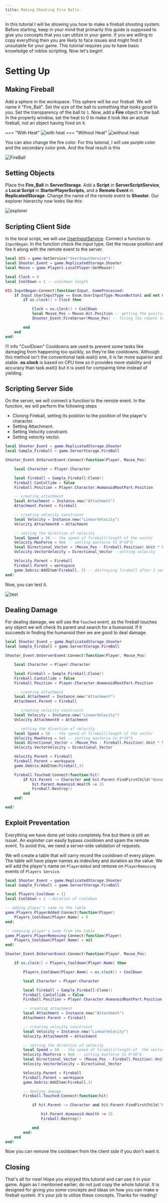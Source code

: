 ```yaml
---
title: Making Shooting Fire Balls.
---
```


In this tutorial I will be showing you how to make a fireball shooting system. Before starting, keep in your mind that primarily this guide is supposed to give you concepts that you can utilize in your game. If you are willing to copy everything then you are likely to face issues and might find it unsuitable for your game. This tutorial requires you to have basic knowledge of roblox scripting. Now let's begin!

# Setting Up

## Making Fireball
Add a sphere in the workspace. This sphere will be our fireball. We will name it "Fire_Ball". Set the size of the ball to something that looks good to you. Set the transparency of the ball to `1`. Now, add a **Fire** object in the ball. In the property window, set the heat to 0 to make it look like an actual fireball, not an object having fired on it.

=== "With Heat"
	![with heat](https://imgur.com/qtdX3QI.png)
=== "Without Heat"
	![without heat](https://imgur.com/vo9CLUM.png)


You can also change the fire color. For this tutorial, I will use purple color and the secondary color pink. And the final result is this

![FireBall](https://imgur.com/46PQFmf.png)

## Setting Objects
Place the **Fire_Ball** in **ServerStorage**. Add a **Script** in **ServerScriptService**, a **Local Script** in **StarterPlayerScripts**, and a **Remote Event** in **ReplicatedStorage**. Change the name of the remote event to **Shooter**. Our explorer hierarchy now looks like this

![explorer](https://imgur.com/0QyDkoN.png)


## Scripting Client Side
In the local script, we will use [UserInputService](https://www.helpers-documents.ml/Tutorials/Scripting/Detecting_Keyboard_Inputs/).
Connect a function to `InputBegan`. In the function check the input type. Get the mouse position and fire it along with the remote event to the server.

```lua
local UIS = game:GetService("UserInputService")
local Shooter_Event = game.ReplicatedStorage.Shooter
local Mouse = game.Players.LocalPlayer:GetMouse()

local Clock = 0
local CoolDown = 1 -- cooldown length

UIS.InputBegan:Connect(function(Input, GameProcessed)
	if Input.UserInputType == Enum.UserInputType.MouseButton1 and not GameProcessed then
		if os.clock() > Clock then

			Clock = os.clock() + CoolDown
			local Mouse_Pos = Mouse.Hit.Position -- getting the position where the mouse is pointing in the 3D world.
			Shooter_Event:FireServer(Mouse_Pos) -- firing the remote to the server with the mouse position.

		end
	end
end)
```

!!! info "CoolDown"
	Cooldowns are used to prevent some tasks like damaging from happening too quickly, so they're like cooldowns. Although this method isn't the conventional task.wait() one, it is far more superior and stable. **os.clock** is based on CPU time so it provides more stability and accuracy than task.wait() but it is used for comparing time instead of yielding.

## Scripting Server Side
On the server, we will connect a function to the remote event. In the function, we will perform the following steps

* Cloning Fireball, setting its position to the position of the player's character.
* Setting Attachment.
* Setting Velocity constraint.
* Setting velocity vector.

```lua
local Shooter_Event = game.ReplicatedStorage.Shooter
local Sample_Fireball = game.ServerStorage.FireBall

Shooter_Event.OnServerEvent:Connect(function(Player, Mouse_Pos)

    local Character = Player.Character

    local Fireball = Sample_Fireball:Clone()
    Fireball.CanCollide = false
    Fireball.Position = Player.Character.HumanoidRootPart.Position

    -- creating attachment
    local Attachment = Instance.new("Attachment")
    Attachment.Parent = Fireball

    -- creating velocity constraint
    local Velocity = Instance.new("LinearVelocity")
    Velocity.Attachment0 = Attachment

    -- setting the direction of velocity
    local Speed = 50 -- the speed of fireball/length of the vector
    Velocity.MaxForce = 9e6 -- setting maxforce to 9*10^6
    local Directional_Vector = (Mouse_Pos - Fireball.Position).Unit * Speed
    Velocity.VectorVelocity = Directional_Vector --setting velocity

    Velocity.Parent = Fireball
    Fireball.Parent = workspace
    game.Debris:AddItem(Fireball, 3) -- destroying fireball after 3 seconds
end)
```

Now, you can test it.

![test](https://imgur.com/dgw1giK.png)

## Dealing Damage
For dealing damage, we will use the `Touched` event, as the fireball touches any object we will check its parent and search for a humanoid. If it succeeds in finding the humanoid then we are good to deal damage.

```lua
local Shooter_Event = game.ReplicatedStorage.Shooter
local Sample_Fireball = game.ServerStorage.FireBall

Shooter_Event.OnServerEvent:Connect(function(Player, Mouse_Pos)

    local Character = Player.Character

    local Fireball = Sample_Fireball:Clone()
    Fireball.CanCollide = false
    Fireball.Position = Player.Character.HumanoidRootPart.Position

    -- creating attachment
    local Attachment = Instance.new("Attachment")
    Attachment.Parent = Fireball

    -- creating velocity constraint
    local Velocity = Instance.new("LinearVelocity")
    Velocity.Attachment0 = Attachment

    -- setting the direction of velocity
    local Speed = 50 -- the speed of fireball/length of the vector
    Velocity.MaxForce = 9e6 -- setting maxforce to 9*10^6
    local Directional_Vector = (Mouse_Pos - Fireball.Position).Unit * Speed
    Velocity.VectorVelocity = Directional_Vector

    Velocity.Parent = Fireball
    Fireball.Parent = workspace
    game.Debris:AddItem(Fireball,3)

    Fireball.Touched:Connect(function(hit)
        if hit.Parent ~= Character and hit.Parent:FindFirstChild("Humanoid") then
            hit.Parent.Humanoid.Health -= 15
            Fireball:Destroy()
        end
    end)

end)
```

## Exploit Preventation

Everything we have done yet looks completely fine but there is still an issue!. An exploiter can easily bypass cooldown and spam the remote event. To avoid this, we need a server-side validation of requests. 

We will create a table that will carry record the cooldown of every player. The table will have player names as index/key and duration as the value. We will add the player's name on `PlayerAdded` and remove on `PlayerRemoving` events of `Players Service`. 

```lua
local Shooter_Event = game.ReplicatedStorage.Shooter
local Sample_Fireball = game.ServerStorage.FireBall

local Players_Cooldown = {}
local CoolDown = 1 --duration of cooldown

-- adding player's name to the table
game.Players.PlayerAdded:Connect(function(Player)
    Players_Cooldown[Player.Name] = 0
end)

-- removing player's name from the table
game.Players.PlayerRemoving:Connect(function(Player)
    Players_Cooldown[Player.Name] = nil
end)

Shooter_Event.OnServerEvent:Connect(function(Player, Mouse_Pos)

    if os.clock() > Players_Cooldown[Player.Name] then

        Players_Cooldown[Player.Name] = os.clock() + CoolDown

        local Character = Player.Character

        local Fireball = Sample_Fireball:Clone()
        Fireball.CanCollide = false
        Fireball.Position = Player.Character.HumanoidRootPart.Position

        -- creating attachment
        local Attachment = Instance.new("Attachment")
        Attachment.Parent = Fireball

        -- creating velocity constraint
        local Velocity = Instance.new("LinearVelocity")
        Velocity.Attachment0 = Attachment

        -- setting the direction of velocity
        local Speed = 50 -- the speed of fireball/length of  the vector
        Velocity.MaxForce = 9e6 -- setting maxforce to 9*10^6
        local Directional_Vector = (Mouse_Pos - Fireball.Position).Unit * Speed
        Velocity.VectorVelocity = Directional_Vector

        Velocity.Parent = Fireball
        Fireball.Parent = workspace
        game.Debris:AddItem(Fireball,3)

        -- dealing damage
        Fireball.Touched:Connect(function(hit)

            if hit.Parent ~= Character and hit.Parent:FindFirstChild("Humanoid") then

                hit.Parent.Humanoid.Health -= 15
                Fireball:Destroy()

            end
        end)
    end
end)
```

Now you can remove the cooldown from the client side if you don't want it.

## Closing
That's all for now! Hope you enjoyed this tutorial and can use it in your game. Again as I mentioned earlier, do not just copy the whole tutorial. It is designed for giving you some concepts and ideas on how you can make a fireball system. It's your job to utilize these concepts. Thanks for reading!

